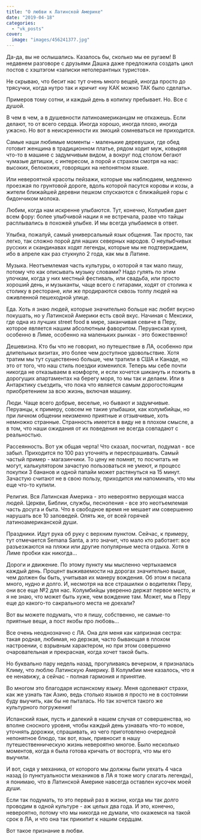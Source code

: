 ```yaml
---
title: "О любви к Латинской Америке"
date: "2019-04-18"
categories: 
  - "vk_posts"
cover:
  image: "images/456241377.jpg"
---
```


Да-да, вы не ослышались. Казалось бы, сколько мы ее ругаем! В недавнем разговоре с друзьями Дашка даже предложила создать цикл постов с хэштэгом «записки нетолерантных туристов».

Не скрываю, что бесит нас тут очень много вещей, иногда просто до трясучки, когда нутро так и кричит «ну КАК можно ТАК было сделать».

<!--more-->

Примеров тому сотни, и каждый день в копилку пребывает. Но. Все с душой.

В чем в чем, а в душевности латиноамериканцам не откажешь. Если делают, то от всего сердца. Иногда хорошо, иногда плохо, иногда ужасно. Но вот в неискренности их эмоций сомневаться не приходится.

Самые наши любимые моменты - маленькие деревушки, где обед готовит женщина в традиционном платье, рядом ходит муж, ковыряя что-то в машине с задумчивым видом, а вокруг под столом бегают чумазые детишки, с интересом, а порой и страхом смотря на нас: высоких, белокожих, говорящих на непонятном языке.

Или невероятной красоты пейзажи, которые мы наблюдаем, медленно проезжая по грунтовой дороге, вдоль которой пасутся коровы и козы, а жители ближайшей деревни пешком спускаются с ближайшей горы с бидончиком молока.

Любим, когда нам искренне улыбаются. Тут, конечно, Колумбия дает всем фору: более улыбчивой нации я не встречала, разве что тайцы расплывались в похожей улыбке. И мы всегда улыбаемся в ответ.

Улыбка, пожалуй, самый универсальный язык общения. Так просто, так легко, так сложно порой для наших северных народов. О неулыбчивых русских и скандинавах ходят легенды, которые мы не подтверждаем, ибо в апреле как раз стукнуло 2 года, как мы в Латине.

Музыка. Неотъемлемая часть культуры, о которой я так мало пишу, потому что как описывать музыку словами? Надо гулять по этим улочкам, когда у них местный фестиваль, или свадьба, или просто хороший день, и музыканты, чаще всего с гитарами, ходят от столика к столику в ресторане, или же продираются сквозь толпу людей на оживленной пешеходной улице.

Еда. Хоть я знаю людей, которые значительно больше нас любят вкусно покушать, но у Латинской Америки есть свой вкус. Начиная с Мексики, где одна из лучших street food в мире, заканчивая севиче в Перу, которое является нашим абсолютным фаворитом. Перуанская кухня, особенно в Лиме, особенно на маленьких рынках - это божественно!

Дешевизна. Кто бы что не говорил, но путешествие в ЛА, особенно при длительных визитах, это более чем доступное удовольствие. Хотя тратим мы тут существенно больше, чем тратили в США и Канаде, но это от того, что наш стиль поездки изменился. Теперь мы себе почти никогда не отказываем в комфорте, и если хочется шикануть и пожить в дорогущих апартаментах на берегу моря, то мы так и делаем. Или в Антарктику съездить, что пока что является самым дорогостоящим приобретением за всю жизнь, включая машину.

Люди. Чаще всего добрые, веселые, но бывают и задумчивые. Перуанцы, к примеру, совсем не такие улыбашки, как колумбийцы, но при личном общении неизменно приятные и отзывчивые, хоть немножко странные. Странность имеется в виду не в плохом смысле, а в том, что наши ожидания от их поведения не всегда совпадают с реальностью.

Рассеянность. Вот уж общая черта! Что сказал, посчитал, подумал - все забыл. Приходится по 100 раз уточнять и переспрашивать. Самый частый пример - магазинчики. То цену не помнят, то посчитать не могут, калькулятором зачастую пользоваться не умеют, и процесс покупки 3 бананов и одной папайи может растянуться на 15 минут. Зачастую считают не в свою пользу, приходится им напоминать, что мы еще что-то купили.

Религия. Вся Латинская Америка - это невероятно верующая масса людей. Церкви, Библии, службы, песнопения - все это неотъемлемая часть досуга и быта. Что в свободное время не мешает им совершенно нарушать все 10 заповедей. Опять же, от всей горячей латиноамериканской души.

Праздники. Идут рука об руку с верхним пунктом. Сейчас, к примеру, тут отмечается Semana Santa, а это значит, что мало кто работает: все разъезжаются на пляжи или другие популярные места отдыха. Хотя в Лиме пробки как никогда…

Дороги и движение. По этому пункту мы мысленно чертыхаемся каждый день. Процент выживаемости на дорогах значительно выше, чем должен бы быть, учитывая их манеру вождения. Об этом я писала много, нудно и долго. И, несмотря на все страшилки о водителях Перу, они все еще №2 для нас. Колумбийцы уверенно держат первое место, и я не знаю, что может быть хуже, чем вождение там. Может, мы в Перу еще до какого-то сакрального места не доехали?

Вот вы можете подумать, что я пишу, собственно, не самые-то приятные вещи, а пост якобы про любовь…

Все очень неоднозначно с ЛА. Она для меня как капризная сестра: такая родная, любимая, но дерзкая, часто бывающая в плохом настроении, с взрывным характером, но при этом совершенно очаровательная и прекрасная, когда хочет такой быть.

Но буквально пару недель назад, прогуливаясь вечерком, я призналась Климу, что люблю Латинскую Америку. В Колумбии мне казалось, что я ее ненавижу, а сейчас - полная гармония и принятие.

Во многом это благодаря испанскому языку. Меня одолевают страхи, как же узнать так Азию, ведь столько языков я просто не в состоянии буду выучить, как бы не пыталась. Но так хочется такого же культурного погружения!

Испанский язык, пусть и далекий в нашем случая от совершенства, но вполне сносного уровня, чтобы каждый день узнавать что-то новое, уточнять дорожки, спрашивать, из чего приготовлено очередной непонятное блюдо, так вот, язык, привносит в нашу путешественническую жизнь невероятно многое. Было несколько моментов, когда я была готова кричать от восторга, что мы его выучили.

И вот, сидя у механика, от которого мы должны были уехать 4 часа назад (о пунктуальности механиков в ЛА я тоже могу слагать легенды), я понимаю, что в Латинской Америке навсегда оставлен кусочек моей души.

Если так подумать, то это первый раз в жизни, когда мы так долго проводим в одной культуре - аж целых два года. И это, конечно, невероятно, потому что мы никогда не думали, что окажемся на такой срок в ЛА, и что она так прикипит к нашим сердцам.

Вот такое признание в любви.
